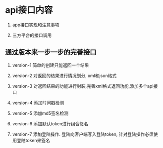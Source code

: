 # api接口内容

1. app接口实现和注意事项

2. 三方平台的接口调用

## 通过版本来一步一步的完善接口

1. version-1 简单的创建只能返回一个结果

2. version-2 对返回的结果进行情况划分, xml和json格式

3. version-3 对返回结果的功能进行封装,完善xml格式返回功能,添加多个api接口

4. version-4 添加时间戳检测

5. version-5 添加md5签名检测

6. version-6 添加默认token进行组合签名

7. version-7 添加登陆操作. 登陆向客户端写入登陆token, 针对登陆操作必须使用登陆token来签名